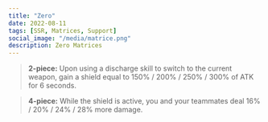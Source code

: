 ```yaml
---
title: "Zero"
date: 2022-08-11
tags: [SSR, Matrices, Support]
social_image: "/media/matrice.png"
description: Zero Matrices
---
```


> **2-piece:** Upon using a discharge skill to switch to the current weapon, gain a shield equal to 150% / 200% / 250% / 300% of ATK for 6 seconds.

> **4-piece:** While the shield is active, you and your teammates deal 16% / 20% / 24% / 28% more damage.
